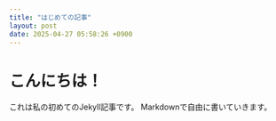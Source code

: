 ```yaml
---
title: "はじめての記事"
layout: post
date: 2025-04-27 05:58:26 +0900
---
```


# こんにちは！

これは私の初めてのJekyll記事です。
Markdownで自由に書いていきます。
